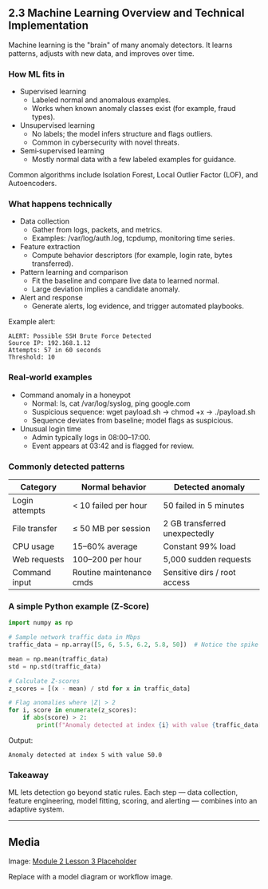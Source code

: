 ## 2.3 Machine Learning Overview and Technical Implementation

Machine learning is the "brain" of many anomaly detectors. It learns patterns,
adjusts with new data, and improves over time.

### How ML fits in

- Supervised learning
  - Labeled normal and anomalous examples.
  - Works when known anomaly classes exist (for example, fraud types).
- Unsupervised learning
  - No labels; the model infers structure and flags outliers.
  - Common in cybersecurity with novel threats.
- Semi‑supervised learning
  - Mostly normal data with a few labeled examples for guidance.

Common algorithms include Isolation Forest, Local Outlier Factor (LOF), and
Autoencoders.

### What happens technically

- Data collection
  - Gather from logs, packets, and metrics.
  - Examples: /var/log/auth.log, tcpdump, monitoring time series.
- Feature extraction
  - Compute behavior descriptors (for example, login rate, bytes
    transferred).
- Pattern learning and comparison
  - Fit the baseline and compare live data to learned normal.
  - Large deviation implies a candidate anomaly.
- Alert and response
  - Generate alerts, log evidence, and trigger automated playbooks.

Example alert:

```text
ALERT: Possible SSH Brute Force Detected
Source IP: 192.168.1.12
Attempts: 57 in 60 seconds
Threshold: 10
```

### Real‑world examples

- Command anomaly in a honeypot
  - Normal: ls, cat /var/log/syslog, ping google.com
  - Suspicious sequence: wget payload.sh → chmod +x → ./payload.sh
  - Sequence deviates from baseline; model flags as suspicious.
- Unusual login time
  - Admin typically logs in 08:00–17:00.
  - Event appears at 03:42 and is flagged for review.

### Commonly detected patterns

| Category       | Normal behavior          | Detected anomaly              |
| -------------- | ------------------------ | ----------------------------- |
| Login attempts | < 10 failed per hour     | 50 failed in 5 minutes        |
| File transfer  | ≤ 50 MB per session      | 2 GB transferred unexpectedly |
| CPU usage      | 15–60% average           | Constant 99% load             |
| Web requests   | 100–200 per hour         | 5,000 sudden requests         |
| Command input  | Routine maintenance cmds | Sensitive dirs / root access  |

### A simple Python example (Z‑Score)

```python
import numpy as np

# Sample network traffic data in Mbps
traffic_data = np.array([5, 6, 5.5, 6.2, 5.8, 50])  # Notice the spike

mean = np.mean(traffic_data)
std = np.std(traffic_data)

# Calculate Z-scores
z_scores = [(x - mean) / std for x in traffic_data]

# Flag anomalies where |Z| > 2
for i, score in enumerate(z_scores):
    if abs(score) > 2:
        print(f"Anomaly detected at index {i} with value {traffic_data[i]}")
```

Output:

```text
Anomaly detected at index 5 with value 50.0
```

### Takeaway

ML lets detection go beyond static rules. Each step — data collection,
feature engineering, model fitting, scoring, and alerting — combines into an
adaptive system.

---

## Media

Image:
[Module 2 Lesson 3 Placeholder](https://placehold.co/960x540?text=ML+Overview)

Replace with a model diagram or workflow image.
